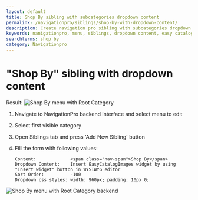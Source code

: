 ```yaml
---
layout: default
title: Shop By sibling with subcategories dropdown content
permalink: /navigationpro/siblings/shop-by-with-dropdown-content/
description: Create navigation pro sibling with subcategories dropdown content
keywords: nanigationpro, menu, siblings, dropdown content, easy catalog images
searchterms: shop by
category: Navigationpro
---
```


# "Shop By" sibling with dropdown content

Result:
![Shop By menu with Root Category](https://i.cloudup.com/PIuGN9Imnr-3000x3000.png)

 1. Navigate to NavigationPro backend interface and select menu to edit
 2. Select first visible category
 3. Open Siblings tab and press 'Add New Sibling' button
 4. Fill the form with following values:

    ```
    Content:             <span class="nav-span">Shop By</span>
    Dropdown Content:    Insert EasyCatalogImages widget by using "Insert widget" button in WYSIWYG editor
    Sort Order:          -100
    Dropdown css styles: width: 960px; padding: 10px 0;
    ```

![Shop By menu with Root Category backend](https://i.cloudup.com/RsmeQTn9n1-3000x3000.png)
